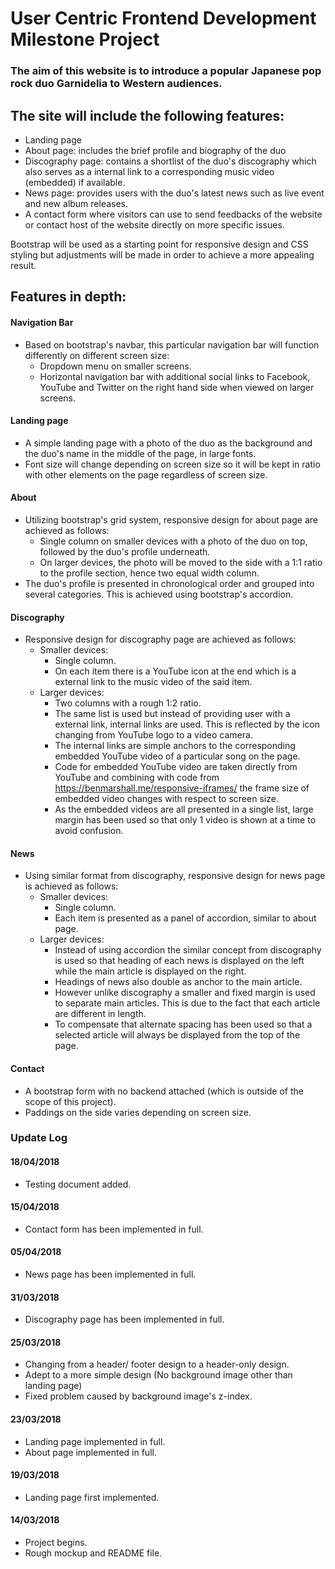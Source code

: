 # User Centric Frontend Development Milestone Project

### The aim of this website is to introduce a popular Japanese pop rock duo Garnidelia to Western audiences.
## The site will include the following features:

- Landing page
- About page: includes the brief profile and biography of the duo
- Discography page: contains a shortlist of the duo's discography which also serves as a internal link to a
corresponding music video (embedded) if available.
- News page: provides users with the duo's latest news such as live event and new album releases.
- A contact form where visitors can use to send feedbacks of the website or contact host of the website directly on more specific issues.

Bootstrap will be used as a starting point for responsive design and CSS styling but adjustments will be made in order to achieve a more appealing result.

## Features in depth:

#### Navigation Bar
- Based on bootstrap's navbar, this particular navigation bar will function differently on different screen size:
  - Dropdown menu on smaller screens.
  - Horizontal navigation bar with additional social links to Facebook, YouTube and Twitter on the right hand side when viewed on larger screens.

#### Landing page
- A simple landing page with a photo of the duo as the background and the duo's name in the middle of the page, in large fonts.
- Font size will change depending on screen size so it will be kept in ratio with other elements on the page regardless of screen size.

#### About
- Utilizing bootstrap's grid system, responsive design for about page are achieved as follows:
  - Single column on smaller devices with a photo of the duo on top, followed by the duo's profile underneath.
  - On larger devices, the photo will be moved to the side with a 1:1 ratio to the profile section, hence two equal width column.
- The duo's profile is presented in chronological order and grouped into several categories. This is achieved using bootstrap's accordion.

#### Discography
- Responsive design for discography page are achieved as follows:
  - Smaller devices:
    - Single column.
    - On each item there is a YouTube icon at the end which is a external link to the music video of the said item.
  - Larger devices:
    - Two columns with a rough 1:2 ratio.
    - The same list is used but instead of providing user with a external link, internal links are used. This is reflected by the icon changing from YouTube logo to a video camera.
    - The internal links are simple anchors to the corresponding embedded YouTube video of a particular song on the page.
    - Code for embedded YouTube video are taken directly from YouTube and combining with code from https://benmarshall.me/responsive-iframes/ the frame size of embedded video changes with respect to screen size.
    - As the embedded videos are all presented in a single list, large margin has been used so that only 1 video is shown at a time to avoid confusion.

#### News
- Using similar format from discography, responsive design for news page is achieved as follows:
  - Smaller devices:
    - Single column.
    - Each item is presented as a panel of accordion, similar to about page.
  - Larger devices:
    - Instead of using accordion the similar concept from discography is used so that heading of each news is displayed on the left while the main article is displayed on the right.
    - Headings of news also double as anchor to the main article.
    - However unlike discography a smaller and fixed margin is used to separate main articles. This is due to the fact that each article are different in length.
    - To compensate that alternate spacing has been used so that a selected article will always be displayed from the top of the page.

#### Contact
- A bootstrap form with no backend attached (which is outside of the scope of this project).
- Paddings on the side varies depending on screen size.

### Update Log
#### 18/04/2018
- Testing document added.

#### 15/04/2018
- Contact form has been implemented in full.

#### 05/04/2018
- News page has been implemented in full.

#### 31/03/2018
- Discography page has been implemented in full.

#### 25/03/2018
- Changing from a header/ footer design to a header-only design.
- Adept to a more simple design (No background image other than landing page)
- Fixed problem caused by background image's z-index.

#### 23/03/2018
- Landing page implemented in full.
- About page implemented in full.

#### 19/03/2018
- Landing page first implemented.

#### 14/03/2018
- Project begins.
- Rough mockup and README file.
